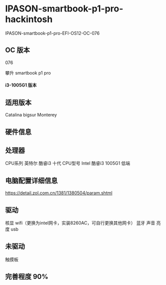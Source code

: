 # IPASON-smartbook-p1-pro-hackintosh
IPASON-smartbook-p1-pro-EFI-OS12-OC-076

## OC 版本
  076

攀升 smartbook p1 pro 

#### i3-1005G1 版本

## 适用版本 
 Catalina
 bigsur
 Monterey

## 硬件信息

## 处理器
 CPU系列	英特尔 酷睿i3 十代
 CPU型号	Intel 酷睿i3 1005G1 低端

## 电脑配置详细信息
 https://detail.zol.com.cn/1381/1380504/param.shtml

## 驱动
 核显
 wifi（更换为intel网卡，实装8260AC，可自行更换其他网卡）
 蓝牙
 声音
 亮度
 usb
 
## 未驱动
 触摸板

## 完善程度 90%
